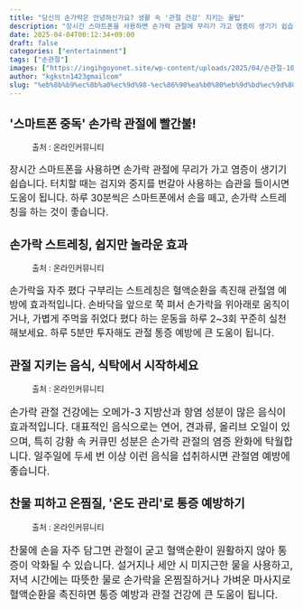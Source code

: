 ```yaml
---
title: "당신의 손가락은 안녕하신가요? 생활 속 '관절 건강' 지키는 꿀팁"
description: "장시간 스마트폰을 사용하면 손가락 관절에 무리가 가고 염증이 생기기 쉽습니다. 터치할 때는 검지와 중지를 번갈아 사용하는 습관을 들이시면 도움이 됩니다. 하루 30분씩은 스마트폰에서 손을 떼고, 손가락 스트레칭을 하는 것이 좋습니다."
date: 2025-04-04T00:12:34+09:00
draft: false
categories: ["entertainment"]
tags: ["손관절"]
images: ["https://ingihgoyonet.site/wp-content/uploads/2025/04/손관절-1024x683.jpg", "https://ingihgoyonet.site/wp-content/uploads/2025/04/손가락스트레칭-1024x683.jpg", "https://ingihgoyonet.site/wp-content/uploads/2025/04/올리브오일-2-1024x683.jpg", "https://ingihgoyonet.site/wp-content/uploads/2025/04/손가락찜질-1024x690.jpg"]
author: "kgkstn1423gmailcom"
slug: "%eb%8b%b9%ec%8b%a0%ec%9d%98-%ec%86%90%ea%b0%80%eb%9d%bd%ec%9d%80-%ec%95%88%eb%85%95%ed%95%98%ec%8b%a0%ea%b0%80%ec%9a%94-%ec%83%9d%ed%99%9c-%ec%86%8d-%ea%b4%80%ec%a0%88-%ea%b1%b4%ea%b0%95"
---
```


<h2 >'스마트폰 중독' 손가락 관절에 빨간불!</h2> <figure ><img src="https://ingihgoyonet.site/wp-content/uploads/2025/04/손관절-1024x683.jpg" alt="" style="aspect-ratio:16/9;object-fit:cover"/><figcaption >출처 : 온라인커뮤니티</figcaption></figure> <p style="font-size:17px">장시간 스마트폰을 사용하면 손가락 관절에 무리가 가고 염증이 생기기 쉽습니다. 터치할 때는 검지와 중지를 번갈아 사용하는 습관을 들이시면 도움이 됩니다. 하루 30분씩은 스마트폰에서 손을 떼고, 손가락 스트레칭을 하는 것이 좋습니다.</p> <h2 >손가락 스트레칭, 쉽지만 놀라운 효과</h2> <figure ><img src="https://ingihgoyonet.site/wp-content/uploads/2025/04/손가락스트레칭-1024x683.jpg" alt="" style="aspect-ratio:16/9;object-fit:cover"/><figcaption >출처 : 온라인커뮤니티</figcaption></figure> <p style="font-size:17px">손가락을 자주 폈다 구부리는 스트레칭은 혈액순환을 촉진해 관절염 예방에 효과적입니다. 손바닥을 앞으로 쭉 펴서 손가락을 위아래로 움직이거나, 가볍게 주먹을 쥐었다 폈다 하는 운동을 하루 2~3회 꾸준히 실천해보세요. 하루 5분만 투자해도 관절 통증 예방에 큰 도움이 됩니다.</p> <h2 >관절 지키는 음식, 식탁에서 시작하세요</h2> <figure ><img src="https://ingihgoyonet.site/wp-content/uploads/2025/04/올리브오일-2-1024x683.jpg" alt="" style="aspect-ratio:16/9;object-fit:cover"/><figcaption >출처 : 온라인커뮤니티</figcaption></figure> <p style="font-size:18px">손가락 관절 건강에는 오메가-3 지방산과 항염 성분이 많은 음식이 효과적입니다. 대표적인 음식으로는 연어, 견과류, 올리브 오일이 있으며, 특히 강황 속 커큐민 성분은 손가락 관절의 염증 완화에 탁월합니다. 일주일에 두세 번 이상 이런 음식을 섭취하시면 관절염 예방에 좋습니다.</p> <h2 >찬물 피하고 온찜질, '온도 관리'로 통증 예방하기</h2> <figure ><img src="https://ingihgoyonet.site/wp-content/uploads/2025/04/손가락찜질-1024x690.jpg" alt="" style="aspect-ratio:16/9;object-fit:cover"/><figcaption >출처 : 온라인커뮤니티</figcaption></figure> <p style="font-size:18px">찬물에 손을 자주 담그면 관절이 굳고 혈액순환이 원활하지 않아 통증이 악화될 수 있습니다. 설거지나 세안 시 미지근한 물을 사용하고, 저녁 시간에는 따뜻한 물로 손가락을 온찜질하거나 가벼운 마사지로 혈액순환을 촉진하면 통증 예방과 관절 건강에 큰 도움이 됩니다.</p>